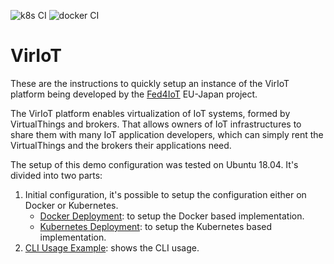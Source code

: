 ![k8s CI](https://github.com/fed4iot/VirIoT/workflows/k8s%20CI/badge.svg)
![docker CI](https://github.com/fed4iot/VirIoT/workflows/docker%20CI/badge.svg)
  
# VirIoT

These are the instructions to quickly setup an instance of the VirIoT platform being developed
by the [Fed4IoT](https://fed4iot.org) EU-Japan project.

The VirIoT platform enables virtualization of IoT systems, formed by VirtualThings and brokers. 
That allows owners of IoT infrastructures to share them with many IoT application developers, 
which can simply rent the VirtualThings and the brokers their applications need.

The setup of this demo configuration was tested on Ubuntu 18.04. It's divided into two parts:  
1. Initial configuration, it's possible to setup the configuration either on Docker or Kubernetes. 
    * [Docker Deployment](Docker%20Depolyment.md): to setup the Docker based implementation.
    * [Kubernetes Deployment](Kubernetes%20Deployment.md): to setup the Kubernetes based implementation.
2. [CLI Usage Example](CLI%20Usage%20Example.md): shows the CLI usage.
